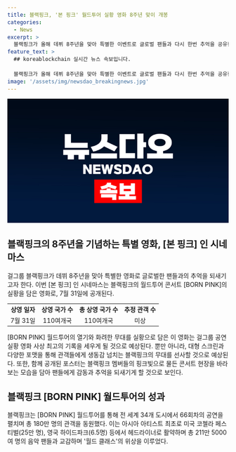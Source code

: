 ```yaml
---
title: 블랙핑크, '본 핑크' 월드투어 실황 영화 8주년 맞이 개봉
categories:
  - News
excerpt: >
  블랙핑크가 올해 데뷔 8주년을 맞아 특별한 이벤트로 글로벌 팬들과 다시 한번 추억을 공유한다. '블랙핑크 월드 투어 [본 핑크] 인 시네마스'는 공연의 실황을 가장 생동감 있게 전달하는 영화로, 110여개국에서 상영될 예정이다. 이 영화는 사상 최고 기록을 세운 걸그룹의 공연을 다양한 포맷으로 즐길 수 있는 특별한 경험을 선사할 것으로 기대된다. 함께 공개된 포스터는 네 멤버가 팬들을 향해 바라보는 모습으로, 지난 추억을 다시금 떠올리게 하며 팬들의 심박수를 높인다. 이 외에도 블랙핑크는 전 세계 투어로 34개 도시에서 66회차의 공연을 펼치며 180만 관객을 동원하며 '월드 클래스'의 위상을 입증했다.
feature_text: >
  ## koreablockchain 실시간 뉴스 속보입니다.

  블랙핑크가 올해 데뷔 8주년을 맞아 특별한 이벤트로 글로벌 팬들과 다시 한번 추억을 공유한다. '블랙핑크 월드 투어 [본 핑크] 인 시네마스'는 공연의 실황을 가장 생동감 있게 전달하는 영화로, 110여개국에서 상영될 예정이다. 이 영화는 사상 최고 기록을 세운 걸그룹의 공연을 다양한 포맷으로 즐길 수 있는 특별한 경험을 선사할 것으로 기대된다. 함께 공개된 포스터는 네 멤버가 팬들을 향해 바라보는 모습으로, 지난 추억을 다시금 떠올리게 하며 팬들의 심박수를 높인다. 이 외에도 블랙핑크는 전 세계 투어로 34개 도시에서 66회차의 공연을 펼치며 180만 관객을 동원하며 '월드 클래스'의 위상을 입증했다.
image: '/assets/img/newsdao_breakingnews.jpg'
---
```


<p><img src="/assets/img/newsdao_breakingnews.jpg" alt="koreablockchain 속보" /></p>

<h2 data-ke-size="size26">블랙핑크의 8주년을 기념하는 특별 영화, [본 핑크] 인 시네마스</h2>

<p data-ke-size="size16">걸그룹 블랙핑크가 데뷔 8주년을 맞아 특별한 영화로 글로벌한 팬들과의 추억을 되새기고자 한다. 이번 [본 핑크] 인 시네마스는 블랙핑크의 월드투어 콘서트 [BORN PINK]의 실황을 담은 영화로, 7월 31일에 공개된다.</p>

<table>
  <tbody>
    <tr>
      <td style="text-align: center;"><strong>상영 일자</strong></td>
      <td style="text-align: center;"><strong>상영 국가 수</strong></td>
      <td style="text-align: center;"><strong>총 상영 국가 수</strong></td>
      <td style="text-align: center;"><strong>추정 관객 수</strong></td>
    </tr>
    <tr>
      <td style="text-align: center;">7월 31일</td>
      <td style="text-align: center;">110여개국</td>
      <td style="text-align: center;">110여개국</td>
      <td style="text-align: center;">미상</td>
    </tr>
  </tbody>
</table>

<p data-ke-size="size16">[BORN PINK] 월드투어의 열기와 화려한 무대를 실황으로 담은 이 영화는 걸그룹 공연 실황 영화 사상 최고의 기록을 세우게 될 것으로 예상된다. 뿐만 아니라, 대형 스크린과 다양한 포맷을 통해 관객들에게 생동감 넘치는 블랙핑크의 무대를 선사할 것으로 예상된다. 또한, 함께 공개된 포스터는 블랙핑크 멤버들의 핑크빛으로 물든 콘서트 현장을 바라보는 모습을 담아 팬들에게 감동과 추억을 되새기게 할 것으로 보인다.</p>

<h2 data-ke-size="size26">블랙핑크 [BORN PINK] 월드투어의 성과</h2>

<p data-ke-size="size16">블랙핑크는 [BORN PINK] 월드투어를 통해 전 세계 34개 도시에서 66회차의 공연을 펼치며 총 180만 명의 관객을 동원했다. 이는 아시아 아티스트 최초로 미국 코첼라 페스티벌(25만 명), 영국 하이드파크(6.5명) 등에서 헤드라이너로 활약하며 총 211만 5000여 명의 음악 팬들과 교감하며 '월드 클래스'의 위상을 이루었다.</p>

